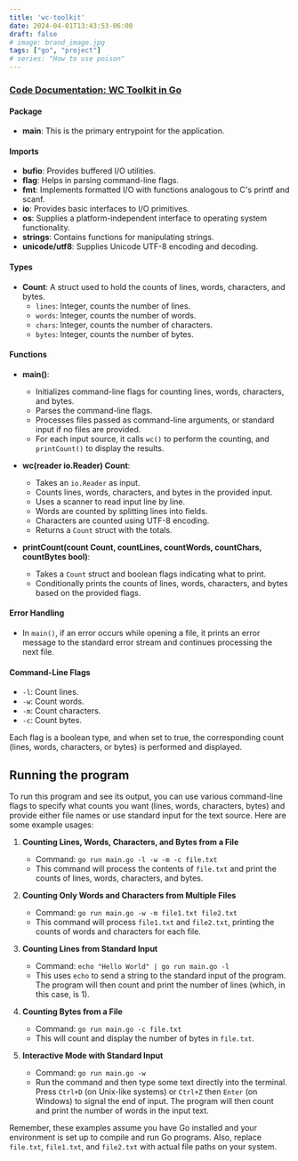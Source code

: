 ```yaml
---
title: 'wc-toolkit'
date: 2024-04-01T13:43:53-06:00
draft: false
# image: brand_image.jpg
tags: ["go", "project"]
# series: "How to use poison"
---
```


### [Code Documentation: WC Toolkit in Go](https://github.com/JustJordanT/coding-challenges/tree/master/coding-challenges-go/wc)

#### Package
- **main**: This is the primary entrypoint for the application.

#### Imports
- **bufio**: Provides buffered I/O utilities.
- **flag**: Helps in parsing command-line flags.
- **fmt**: Implements formatted I/O with functions analogous to C's printf and scanf.
- **io**: Provides basic interfaces to I/O primitives.
- **os**: Supplies a platform-independent interface to operating system functionality.
- **strings**: Contains functions for manipulating strings.
- **unicode/utf8**: Supplies Unicode UTF-8 encoding and decoding.

#### Types
- **Count**: A struct used to hold the counts of lines, words, characters, and bytes.
  - `lines`: Integer, counts the number of lines.
  - `words`: Integer, counts the number of words.
  - `chars`: Integer, counts the number of characters.
  - `bytes`: Integer, counts the number of bytes.

#### Functions

- **main()**:
  - Initializes command-line flags for counting lines, words, characters, and bytes.
  - Parses the command-line flags.
  - Processes files passed as command-line arguments, or standard input if no files are provided.
  - For each input source, it calls `wc()` to perform the counting, and `printCount()` to display the results.

- **wc(reader io.Reader) Count**:
  - Takes an `io.Reader` as input.
  - Counts lines, words, characters, and bytes in the provided input.
  - Uses a scanner to read input line by line.
  - Words are counted by splitting lines into fields.
  - Characters are counted using UTF-8 encoding.
  - Returns a `Count` struct with the totals.

- **printCount(count Count, countLines, countWords, countChars, countBytes bool)**:
  - Takes a `Count` struct and boolean flags indicating what to print.
  - Conditionally prints the counts of lines, words, characters, and bytes based on the provided flags.

#### Error Handling
- In `main()`, if an error occurs while opening a file, it prints an error message to the standard error stream and continues processing the next file.

#### Command-Line Flags
- `-l`: Count lines.
- `-w`: Count words.
- `-m`: Count characters.
- `-c`: Count bytes.

Each flag is a boolean type, and when set to true, the corresponding count (lines, words, characters, or bytes) is performed and displayed.

## Running the program

To run this program and see its output, you can use various command-line flags to specify what counts you want (lines, words, characters, bytes) and provide either file names or use standard input for the text source. Here are some example usages:

1. **Counting Lines, Words, Characters, and Bytes from a File**
   - Command: `go run main.go -l -w -m -c file.txt`
   - This command will process the contents of `file.txt` and print the counts of lines, words, characters, and bytes.

2. **Counting Only Words and Characters from Multiple Files**
   - Command: `go run main.go -w -m file1.txt file2.txt`
   - This command will process `file1.txt` and `file2.txt`, printing the counts of words and characters for each file.

3. **Counting Lines from Standard Input**
   - Command: `echo "Hello World" | go run main.go -l`
   - This uses `echo` to send a string to the standard input of the program. The program will then count and print the number of lines (which, in this case, is 1).

4. **Counting Bytes from a File**
   - Command: `go run main.go -c file.txt`
   - This will count and display the number of bytes in `file.txt`.

5. **Interactive Mode with Standard Input**
   - Command: `go run main.go -w`
   - Run the command and then type some text directly into the terminal. Press `Ctrl+D` (on Unix-like systems) or `Ctrl+Z` then `Enter` (on Windows) to signal the end of input. The program will then count and print the number of words in the input text.

Remember, these examples assume you have Go installed and your environment is set up to compile and run Go programs. Also, replace `file.txt`, `file1.txt`, and `file2.txt` with actual file paths on your system.
